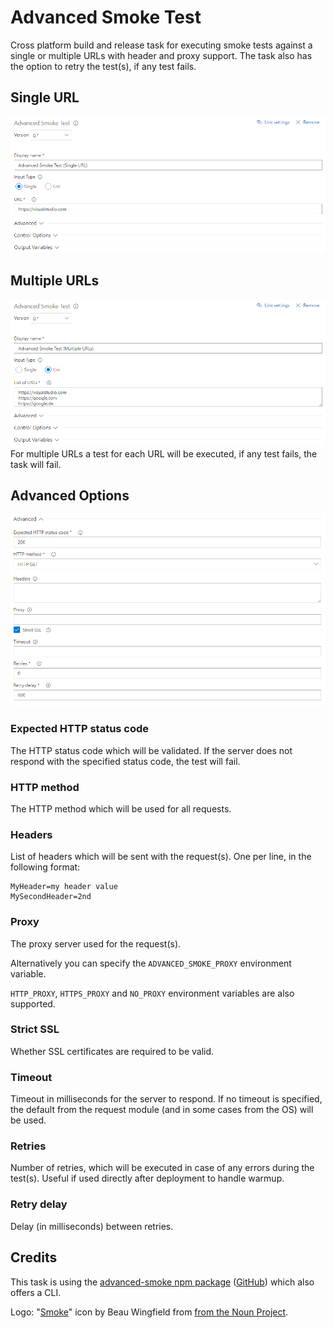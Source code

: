# Advanced Smoke Test
Cross platform build and release task for executing smoke tests against a single or multiple URLs with header and proxy support. The task also has the option to retry the test(s), if any test fails.

## Single URL
![single-url](images/screenshots/task_single.png)

## Multiple URLs
![multiple-url](images/screenshots/task_list.png)
For multiple URLs a test for each URL will be executed, if any test fails, the task will fail.

## Advanced Options
![advanced-options](images/screenshots/task_advanced.png)

### Expected HTTP status code
The HTTP status code which will be validated. If the server does not respond with the specified status code, the test will fail.

### HTTP method
The HTTP method which will be used for all requests.

### Headers
List of headers which will be sent with the request(s).
One per line, in the following format:
```
MyHeader=my header value
MySecondHeader=2nd
```

### Proxy
The proxy server used for the request(s).

Alternatively you can specify the `ADVANCED_SMOKE_PROXY` environment variable.

`HTTP_PROXY`, `HTTPS_PROXY` and `NO_PROXY` environment variables are also supported.

### Strict SSL
Whether SSL certificates are required to be valid.

### Timeout
Timeout in milliseconds for the server to respond. If no timeout is specified, the default from the request module (and in some cases from the OS) will be used.

### Retries
Number of retries, which will be executed in case of any errors during the test(s). Useful if used directly after deployment to handle warmup.

### Retry delay
Delay (in milliseconds) between retries.

## Credits

This task is using the [advanced-smoke npm package](https://www.npmjs.com/package/advanced-smoke) ([GitHub](https://github.com/petersendev/node-advanced-smoke)) which also offers a CLI.

Logo: "[Smoke](https://thenounproject.com/term/smoke/952776/)" icon by Beau Wingfield from [from the Noun Project](http://thenounproject.com/).